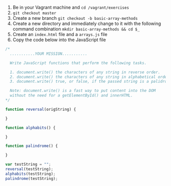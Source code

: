 1. Be in your Vagrant machine and `cd /vagrant/exercises`
1. `git checkout master`
1. Create a new branch `git checkout -b basic-array-methods`
1. Create a new directory and immediately change to it with the following command combination `mkdir basic-array-methods && cd $_`
1. Create an `index.html` file and a `arrays.js` file
1. Copy the code below into the JavaScript file

```js
/*
  ...........YOUR MISSION...........

  Write JavaScript functions that perform the following tasks.

  1. document.write() the characters of any string in reverse order.
  2. document.write() the characters of any string in alphabetical order.
  3. document.write() true, or false, if the passed string is a palidrome.

  Note: document.write() is a fast way to put content into the DOM 
  without the need for a getElementById() and innerHTML.
*/

function reversal(origString) {

}

function alphabits() {

}

function palindrome() {

}

var testString = "";
reversal(testString);
alphabits(testString);
palindrome(testString);
```